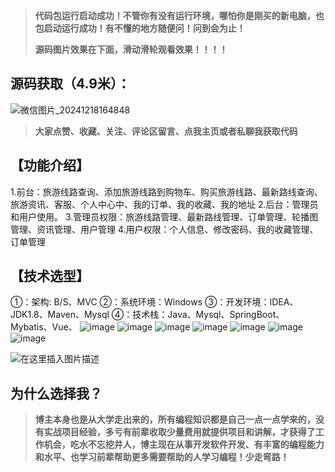 > **代码包运行启动成功！不管你有没有运行环境，哪怕你是刚买的新电脑，也包启动运行成功！有不懂的地方随便问！问到会为止！**
> 
> **源码图片效果在下面，滑动滑轮观看效果！！！！**
## 源码获取（4.9米）：
![微信图片_20241218164848](https://github.com/user-attachments/assets/13ae3016-6c30-4b36-84f8-6170eabc6c87)

> **大家点赞、收藏、关注、评论区留言、点我主页或者私聊我获取代码**

## 【功能介绍】
1.前台：旅游线路查询、添加旅游线路到购物车、购买旅游线路、最新路线查询、旅游资讯、客服、个人中心中、我的订单、我的收藏、我的地址
2.后台：管理员和用户使用。
3.管理员权限：旅游线路管理、最新路线管理、订单管理、轮播图管理、资讯管理、用户管理
4.用户权限：个人信息、修改密码、我的收藏管理、订单管理
## 【技术选型】
①：架构: B/S、MVC
②：系统环境：Windows
③：开发环境：IDEA、JDK1.8、Maven、Mysql
④：技术栈：Java、Mysql、SpringBoot、Mybatis、Vue、
![image](https://github.com/user-attachments/assets/068c075a-2a12-4068-8f35-029227da3394)
![image](https://github.com/user-attachments/assets/5adcc6ac-fa06-4bb1-be11-386c2a0fc880)
![image](https://github.com/user-attachments/assets/e2e0f3d3-f303-412b-8b53-797400d2d5f5)
![image](https://github.com/user-attachments/assets/f5f17a8b-19e9-4936-a03e-dd5f63042094)
![image](https://github.com/user-attachments/assets/271e7b9f-3718-4b10-ba33-ac4856444ae4)
![image](https://github.com/user-attachments/assets/3dd6769e-27e4-4168-bca7-4962ee6462fe)
![image](https://github.com/user-attachments/assets/d3fb991f-9c1e-40ba-a1a7-db7c6e0aa441)


![在这里插入图片描述](https://i-blog.csdnimg.cn/direct/4269290041ae4c9a99b3121cbec1fee6.png)
## 为什么选择我？

> **博主本身也是从大学走出来的，所有编程知识都是自己一点一点学来的，没有实战项目经验，多亏有前辈收取少量费用就提供项目和讲解，才获得了工作机会，吃水不忘挖井人，博主现在从事开发软件开发、有丰富的编程能力和水平、也学习前辈帮助更多需要帮助的人学习编程！少走弯路！**


